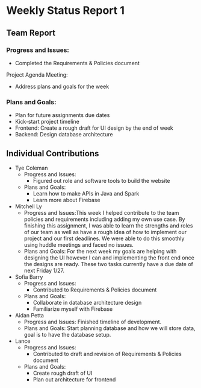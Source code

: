 # Weekly Status Report 1

## Team Report

### Progress and Issues:
* Completed the Requirements & Policies document

Project Agenda Meeting:
* Address plans and goals for the week


### Plans and Goals:

* Plan for future assignments due dates
* Kick-start project timeline
* Frontend: Create a rough draft for UI design by the end of week
* Backend: Design database architecture

## Individual Contributions

* Tye Coleman
  * Progress and Issues:
    - Figured out role and software tools to build the website
  * Plans and Goals:
    - Learn how to make APIs in Java and Spark
    - Learn more about Firebase
* Mitchell Ly
    * Progress and Issues:This week I helped contribute to the team policies and requirements including adding my own use case. By finishing this assignment, I was able to learn the strengths and roles of our team as well as have a rough idea of how to implement our project and our first deadlines. We were able to do this smoothly using huddle meetings and faced no issues.
    * Plans and Goals: For the next week my goals are helping with designing the UI however I can and implementing the front end once the designs are ready. These two tasks currently have a due date of next Friday 1/27.
* Sofia Barry
    * Progress and Issues:
      -  Contributed to Requirements & Policies document
    * Plans and Goals:
      -  Collaborate in database architecture design
      -  Familiarize myself with Firebase 
* Aidan Petta
    * Progress and Issues: Finished timeline of development.
    * Plans and Goals: Start planning database and how we will store data, goal is to have the database setup.
* Lance
    * Progress and Issues:
      -  Contributed to draft and revision of Requirements & Policies document
    * Plans and Goals:
      -  Create rough draft of UI
      -  Plan out architecture for frontend
